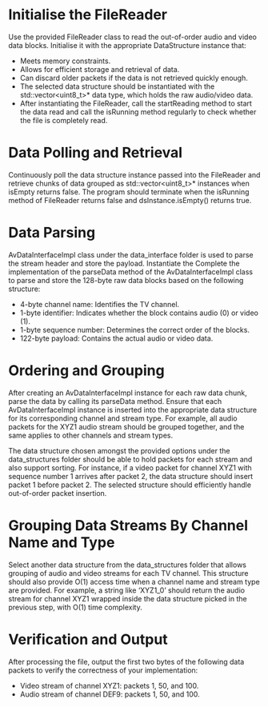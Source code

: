 
# Initialise the FileReader

Use the provided FileReader class to read the out-of-order audio and video data blocks. Initialise it with the appropriate DataStructure instance that:

- Meets memory constraints.
- Allows for efficient storage and retrieval of data.
- Can discard older packets if the data is not retrieved quickly enough.
- The selected data structure should be instantiated with the std::vector<uint8_t>* data type, which holds the raw audio/video data.
- After instantiating the FileReader, call the startReading method to start the data read and call the isRunning method regularly to check whether the file is completely read.

# Data Polling and Retrieval

Continuously poll the data structure instance passed into the FileReader and retrieve chunks of data grouped as std::vector<uint8_t>* instances when isEmpty returns false. The program should terminate when the isRunning method of FileReader returns false and dsInstance.isEmpty() returns true.

# Data Parsing

AvDataInterfaceImpl class under the data_interface folder is used to parse the stream header and store the payload. Instantiate the Complete the implementation of the parseData method of the AvDataInterfaceImpl class to parse and store the 128-byte raw data blocks based on the following structure:

- 4-byte channel name: Identifies the TV channel.
- 1-byte identifier: Indicates whether the block contains audio (0) or video (1).
- 1-byte sequence number: Determines the correct order of the blocks.
- 122-byte payload: Contains the actual audio or video data.

# Ordering and Grouping

After creating an AvDataInterfaceImpl instance for each raw data chunk, parse the data by calling its parseData method. Ensure that each AvDataInterfaceImpl instance is inserted into the appropriate data structure for its corresponding channel and stream type. For example, all audio packets for the XYZ1 audio stream should be grouped together, and the same applies to other channels and stream types.

The data structure chosen amongst the provided options under the data_structures folder should be able to hold packets for each stream and also support sorting. For instance, if a video packet for channel XYZ1 with sequence number 1 arrives after packet 2, the data structure should insert packet 1 before packet 2. The selected structure should efficiently handle out-of-order packet insertion.

# Grouping Data Streams By Channel Name and Type

Select another data structure from the data_structures folder that allows grouping of audio and video streams for each TV channel. This structure should also provide O(1) access time when a channel name and stream type are provided. For example, a string like ‘XYZ1_0’ should return the audio stream for channel XYZ1 wrapped inside the data structure picked in the previous step, with O(1) time complexity.

# Verification and Output

After processing the file, output the first two bytes of the following data packets to verify the correctness of your implementation:

- Video stream of channel XYZ1: packets 1, 50, and 100.
- Audio stream of channel DEF9: packets 1, 50, and 100.
